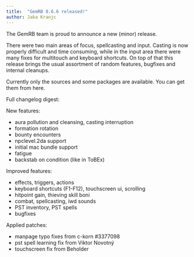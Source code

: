 ```yaml
---
title:  "GemRB 0.6.6 released!"
author: Jaka Kranjc
---
```


The GemRB team is proud to announce a new (minor) release.

There were two main areas of focus, spellcasting and input. Casting is now properly difficult and time
consuming, while in the input area there were many fixes for multitouch and keyboard shortcuts. On top
of that this release brings the usual assortment of random features, bugfixes and internal cleanups.

Currently only the sources and some packages are available. You can get them from here.

Full changelog digest:

New features:
- aura pollution and cleansing, casting interruption
- formation rotation
- bounty encounters
- npclevel.2da support
- initial mac bundle support
- fatigue
- backstab on condition (like in ToBEx)

Improved features:
- effects, triggers, actions
- keyboard shortcuts (F1-F12), touchscreen ui, scrolling
- hitpoint gain, thieving skill boni
- combat, spellcasting, iwd sounds
- PST inventory, PST spells
- bugfixes

Applied patches:
- manpage typo fixes from c-korn #3377098
- pst spell learning fix from Viktor Novotný
- touchscreen fix from Beholder
 
